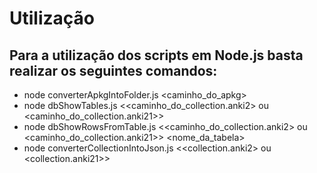 # Utilização

## Para a utilização dos scripts em Node.js basta realizar os seguintes comandos:

  - node converterApkgIntoFolder.js <caminho_do_apkg>
  - node dbShowTables.js <<caminho_do_collection.anki2> ou <caminho_do_collection.anki21>>
  - node dbShowRowsFromTable.js <<caminho_do_collection.anki2> ou <caminho_do_collection.anki21>> <nome_da_tabela>
  - node converterCollectionIntoJson.js <<collection.anki2> ou <collection.anki21>>
